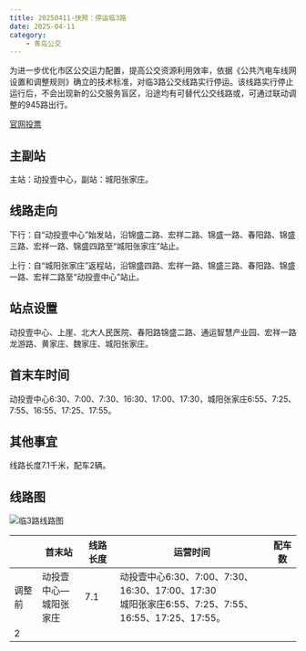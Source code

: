 ```yaml
---
title: 20250411-快照：停运临3路
date: 2025-04-11
category:
    - 青岛公交
---
```


为进一步优化市区公交运力配置，提高公交资源利用效率，依据《公共汽电车线网设置和调整规则》确立的技术标准，对临3路公交线路实行停运。该线路实行停止运行后，不会出现新的公交服务盲区，沿途均有可替代公交线路或，可通过联动调整的945路出行。

[官网投票](https://qdcykg.net/xlghDetails?newsId=1910561351890243584)

<!-- more -->

## 主副站

主站：动投壹中心，副站：城阳张家庄。

## 线路走向

下行：自“动投壹中心”始发站，沿锦盛二路、宏祥二路、锦盛一路、春阳路、锦盛三路、宏祥一路、锦盛四路至“城阳张家庄”站止。

上行：自“城阳张家庄”返程站，沿锦盛四路、宏祥一路、锦盛三路、春阳路、锦盛一路、宏祥二路至“动投壹中心”站止。

## 站点设置

动投壹中心、上崖、北大人民医院、春阳路锦盛二路、通运智慧产业园、宏祥一路龙游路、黄家庄、魏家庄、城阳张家庄。

## 首末车时间

动投壹中心6:30、7:00、7:30、16:30、17:00、17:30，城阳张家庄6:55、7:25、7:55、16:55、17:25、17:55。

## 其他事宜

线路长度7.1千米，配车2辆。

## 线路图

![临3路线路图](https://www.qdcykg.com:9089/system/file/v1/downloadFile?fileId=1910560652234199040)

|      |首末站|线路长度|运营时间|配车数|
|------|------|-------|--------|-----|
|调整前|动投壹中心—<br>城阳张家庄|7.1|动投壹中心6:30、7:00、7:30、16:30、17:00、17:30<br>城阳张家庄6:55、7:25、7:55、16:55、17:25、17:55。
|2|